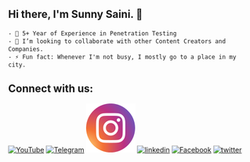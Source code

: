 ## Hi there, I'm Sunny Saini.  👋

```
- 👯 5+ Year of Experience in Penetration Testing
- 🥅 I’m looking to collaborate with other Content Creators and Companies.
- ⚡ Fun fact: Whenever I'm not busy, I mostly go to a place in my city.
```
## Connect with us:

<!-- display the social media buttons in README -->

[![YouTube](https://raw.githubusercontent.com/gauravghongde/social-icons/9d939e1c5b7ea4a24ac39c3e4631970c0aa1b920/SVG/Color/Youtube.svg (YouTube))][1]
[![Telegram](https://raw.githubusercontent.com/gauravghongde/social-icons/9d939e1c5b7ea4a24ac39c3e4631970c0aa1b920/SVG/Color/Telegram.svg (Telegram))][7]
[![instagram](https://raw.githubusercontent.com/SUNNYSAINI01001/SUNNYSAINI01001/decfee2aef806a1ba8fe35c9a8595faf8f4ecd33/Instagram%20(1).svg (Instagram))][2]
[![linkedin](https://raw.githubusercontent.com/gauravghongde/social-icons/9d939e1c5b7ea4a24ac39c3e4631970c0aa1b920/SVG/Color/LinkedIN.svg (LinkedIn))][4]
[![Facebook](https://raw.githubusercontent.com/gauravghongde/social-icons/9d939e1c5b7ea4a24ac39c3e4631970c0aa1b920/SVG/Color/Facebook.svg (Facebook))][5]
[![twitter](https://raw.githubusercontent.com/gauravghongde/social-icons/9d939e1c5b7ea4a24ac39c3e4631970c0aa1b920/SVG/Color/Twitter.svg (Twitter))][3]



<!-- To Link your profile to the media buttons -->

[1]: <!-- URL -->
[2]: <!-- URL -->
[3]: <!-- URL -->
[4]: <!-- URL -->
[5]: <!-- URL -->
[7]: <!-- URL -->
